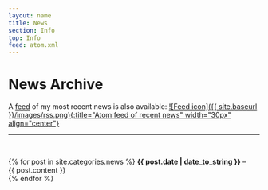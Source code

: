 ```yaml
---
layout: name
title: News
section: Info
top: Info
feed: atom.xml
---
```


# News Archive

A [feed][] of my most recent news is also available:
[![Feed icon]({{ site.baseurl }}/images/rss.png){:title="Atom feed of recent news"  width="30px" align="center"}][feed]

---

[feed]: atom.xml

<br>
<p>
{% for post in site.categories.news %}
    	<span class="date">
        <strong>{{ post.date | date_to_string }}</strong>
        &ndash; 
        <!-- <a href="{{ post.url }}">{{ post.title}}</a> -->
        <br>
    	{{ post.content }}
        </span> 
        <br>
{% endfor %}
</p>


